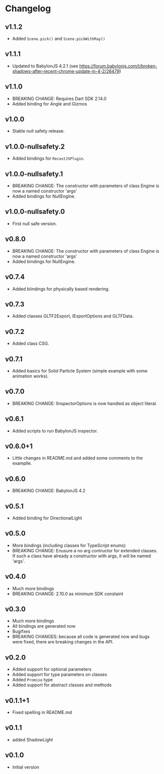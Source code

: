 # Changelog

## v1.1.2

- Added `Scene.pick()` and `Scene.pickWithRay()`

## v1.1.1

- Updated to BabylonJS 4.2.1 (see https://forum.babylonjs.com/t/broken-shadows-after-recent-chrome-update-in-4-2/26479)

## v1.1.0

- BREAKING CHANGE: Requires Dart SDK 2.14.0
- Added binding for Angle and Gizmos

## v1.0.0

- Stable null safety release.

## v1.0.0-nullsafety.2

- Added bindings for `RecastJSPlugin`.

## v1.0.0-nullsafety.1

- BREAKING CHANGE: The constructor with parameters of class Engine is now a named constructor 'args'
- Added bindings for NullEngine.

## v1.0.0-nullsafety.0

- First null safe version.

## v0.8.0

- BREAKING CHANGE: The constructor with parameters of class Engine is now a named constructor 'args'
- Added bindings for NullEngine.

## v0.7.4

- Added biindings for physically based rendering.

## v0.7.3

- Added classes GLTF2Export, IExportOptions and GLTFData.

## v0.7.2

- Added class CSG.

## v0.7.1

- Added basics for Solid Particle System (simple example with some animation works).

## v0.7.0

- BREAKING CHANGE: IInspectorOptions is now handled as object literal.

## v0.6.1

- Added scripts to run BabylonJS inspector.

## v0.6.0+1

- Little changes in README.md and added some comments to the examplle.

## v0.6.0

- BREAKING CHANGE: BabylonJS 4.2

## v0.5.1

- Added binding for DirectionalLight

## v0.5.0

- More bindings (including classes for TypeScript enums)
- BREAKING CHANGE: Enusure a no arg contructor for extended classes. If such a class have already a constructor with args, it will be named 'args'.

## v0.4.0

- Much more bindings
- BREAKING CHANGE: 2.10.0 as minimum SDK constaint

## v0.3.0

- Much more bindings
- All bindings are generated now
- Bugifxes
- BREAKING CHANGES: because all code is generated now and bugs were fixed, there are breaking changes in the API.

## v0.2.0

-   Added support for optional parameters
-   Added support for type parameters on classes
-   Added `Promise` type
-   Added support for abstract classes and methods

## v0.1.1+1

-   Fixed spelling in README.md

## v0.1.1

-   added ShadowLight

## v0.1.0

-   Initial version
